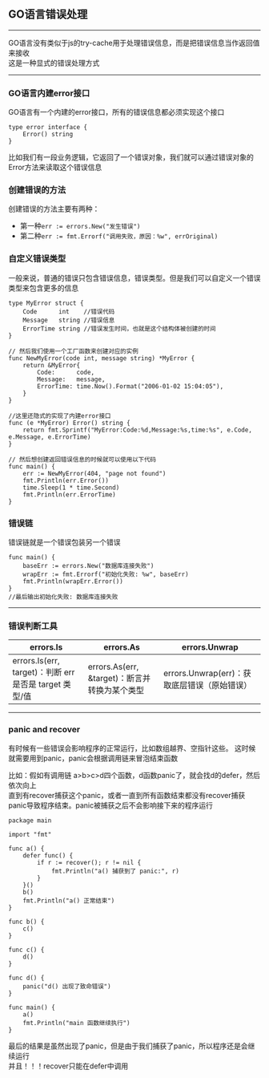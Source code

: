 ## GO语言错误处理

---

GO语言没有类似于js的try-cache用于处理错误信息，而是把错误信息当作返回值来接收  
这是一种显式的错误处理方式  

---  
### GO语言内建error接口
GO语言有一个内建的error接口，所有的错误信息都必须实现这个接口
```
type error interface {
    Error() string
}

```
比如我们有一段业务逻辑，它返回了一个错误对象，我们就可以通过错误对象的Error方法来读取这个错误信息  

### 创建错误的方法
创建错误的方法主要有两种：  
- 第一种```err := errors.New("发生错误")```
- 第二种`err := fmt.Errorf("调用失败，原因：%w", errOriginal)`

### 自定义错误类型

一般来说，普通的错误只包含错误信息，错误类型。但是我们可以自定义一个错误类型来包含更多的信息  
```
type MyError struct {
	Code      int    //错误代码
	Message   string //错误信息
	ErrorTime string //错误发生时间，也就是这个结构体被创建的时间
}

// 然后我们使用一个工厂函数来创建对应的实例
func NewMyError(code int, message string) *MyError {
	return &MyError{
		Code:      code,
		Message:   message,
		ErrorTime: time.Now().Format("2006-01-02 15:04:05"),
	}
}

//这里还隐式的实现了内建error接口
func (e *MyError) Error() string {
	return fmt.Sprintf("MyError:Code:%d,Message:%s,time:%s", e.Code, e.Message, e.ErrorTime)
}

// 然后想创建返回错误信息的时候就可以使用以下代码
func main() {
	err := NewMyError(404, "page not found")
	fmt.Println(err.Error())
	time.Sleep(1 * time.Second)
	fmt.Println(err.ErrorTime)
}

```

### 错误链
错误链就是一个错误包装另一个错误
```
func main() {
	baseErr := errors.New("数据库连接失败")
	wrapErr := fmt.Errorf("初始化失败: %w", baseErr)
	fmt.Println(wrapErr.Error())
}
//最后输出初始化失败: 数据库连接失败
```
---
### 错误判断工具
| errors.Is                                     | errors.As                          | errors.Unwrap                   |
|-----------------------------------------------|------------------------------------|---------------------------------|
| errors.Is(err, target)：判断 err 是否是 target 类型/值 | errors.As(err, &target)：断言并转换为某个类型 | errors.Unwrap(err)：获取底层错误（原始错误） |  

---
### panic and recover
有时候有一些错误会影响程序的正常运行，比如数组越界、空指针这些。
这时候就需要用到panic，panic会根据调用链来冒泡结束函数  


比如：假如有调用链 a>b>c>d四个函数，d函数panic了，就会找d的defer，然后依次向上  
直到有recover捕获这个panic，或者一直到所有函数结束都没有recover捕获panic导致程序结束。panic被捕获之后不会影响接下来的程序运行  

```
package main

import "fmt"

func a() {
	defer func() {
		if r := recover(); r != nil {
			fmt.Println("a() 捕获到了 panic:", r)
		}
	}()
	b()
	fmt.Println("a() 正常结束")
}

func b() {
	c()
}

func c() {
	d()
}

func d() {
	panic("d() 出现了致命错误")
}

func main() {
	a()
	fmt.Println("main 函数继续执行")
}

```
最后的结果是虽然出现了panic，但是由于我们捕获了panic，所以程序还是会继续运行  
并且！！！recover只能在defer中调用